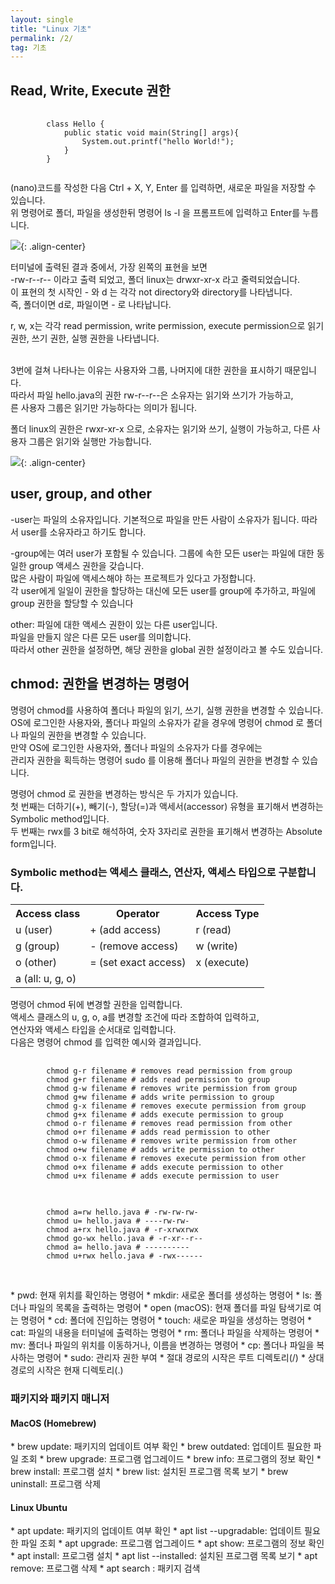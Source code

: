 ```yaml
---
layout: single
title: "Linux 기초"
permalink: /2/
tag: 기초
---
```


<h2>Read, Write, Execute 권한</h2>

<pre>
    <code>
        class Hello {
            public static void main(String[] args){
                System.out.printf("hello World!");
            }
        }
    </code>
</pre>

<p>(nano)코드를 작성한 다음 Ctrl + X, Y, Enter 를 입력하면, 새로운 파일을 저장할 수 있습니다.
  <br/>위 명령어로 폴더, 파일을 생성한뒤 명령어 ls -l 을 프롬프트에 입력하고 Enter를 누릅니다.</p>

<img src="https://user-images.githubusercontent.com/77485397/208583396-6674c0aa-369d-43a0-916b-dd5d21b72d28.png">{: .align-center}

<p>터미널에 출력된 결과 중에서, 가장 왼쪽의 표현을 보면
<br/>-rw-r--r-- 이라고 출력 되었고, 폴더 linux는 drwxr-xr-x 라고 줄력되었습니다.
<br/>이 표현의 첫 시작인 - 와 d 는 각각 not directory와 directory를 나타냅니다.
<br/>즉, 폴더이면 d로, 파일이면 - 로 나타납니다.</p>
<p>r, w, x는 각각 read permission, write permission, execute permission으로 읽기 권한, 쓰기 권한, 실행 권한을 나타냅니다.</p>
<br/>3번에 걸쳐 나타나는 이유는 사용자와 그룹, 나머지에 대한 권한을 표시하기 때문입니다.
<br/>따라서 파일 hello.java의 권한 rw-r--r--은 소유자는 읽기와 쓰기가 가능하고,
<br/>른 사용자 그룹은 읽기만 가능하다는 의미가 됩니다.</p>
<p>폴더 linux의 권한은 rwxr-xr-x 으로, 소유자는 읽기와 쓰기, 실행이 가능하고, 다른 사용자 그룹은 읽기와 실행만 가능합니다.</p>

<img src="https://user-images.githubusercontent.com/77485397/208582737-3c781f1d-eac2-46f7-bef1-60224a576c6f.png">{: .align-center}

<h2>user, group, and other</h2>

<p>-user는 파일의 소유자입니다. 기본적으로 파일을 만든 사람이 소유자가 됩니다. 따라서 user를 소유자라고 하기도 합니다.</p>

<p>-group에는 여러 user가 포함될 수 있습니다. 그룹에 속한 모든 user는 파일에 대한 동일한 group 액세스 권한을 갖습니다.
<br/>많은 사람이 파일에 액세스해야 하는 프로젝트가 있다고 가정합니다.
<br/>각 user에게 일일이 권한을 할당하는 대신에 모든 user를 group에 추가하고, 파일에 group 권한을 할당할 수 있습니다</p>

<p>other: 파일에 대한 액세스 권한이 있는 다른 user입니다.
<br/>파일을 만들지 않은 다른 모든 user를 의미합니다.
<br/>따라서 other 권한을 설정하면, 해당 권한을 global 권한 설정이라고 볼 수도 있습니다.</p>

<h2>chmod: 권한을 변경하는 명령어</h2>
<p>명령어 chmod를 사용하여 폴더나 파일의 읽기, 쓰기, 실행 권한을 변경할 수 있습니다.
<br/>OS에 로그인한 사용자와, 폴더나 파일의 소유자가 같을 경우에 명령어 chmod 로 폴더나 파일의 권한을 변경할 수 있습니다.
<br/>만약 OS에 로그인한 사용자와, 폴더나 파일의 소유자가 다를 경우에는
<br/>관리자 권한을 획득하는 명령어 sudo 를 이용해 폴더나 파일의 권한을 변경할 수 있습니다.</p>

<p>명령어 chmod 로 권한을 변경하는 방식은 두 가지가 있습니다.
<br/>첫 번째는 더하기(+), 빼기(-), 할당(=)과 액세서(accessor) 유형을 표기해서 변경하는 Symbolic method입니다.
<br/>두 번째는 rwx를 3 bit로 해석하여, 숫자 3자리로 권한을 표기해서 변경하는 Absolute form입니다.</p>

<h3>Symbolic method는 액세스 클래스, 연산자, 액세스 타입으로 구분합니다.</h3>
<table>
<th>Access class</th>
<th>Operator</th>
<th>Access Type</th>
<tr>
<td>u (user)</td>
<td>+ (add access)</td>
<td>r (read)</td>
</tr>
<tr>
<td>g (group)</td>
<td>- (remove access)</td>
<td>w (write)</td>
</tr>
<tr>
<td>o (other)</td>
<td>= (set exact access)</td>
<td>x (execute)</td>
</tr>
<tr>
<td>a (all: u, g, o)</td>
</tr>
</table>

<p>명령어 chmod 뒤에 변경할 권한을 입력합니다. 
<br/>액세스 클래스의 u, g, o, a를 변경할 조건에 따라 조합하여 입력하고,
<br/>연산자와 액세스 타입을 순서대로 입력합니다.
<br/>다음은 명령어 chmod 를 입력한 예시와 결과입니다.</p>

<pre>
    <code>
        chmod g-r filename # removes read permission from group
        chmod g+r filename # adds read permission to group
        chmod g-w filename # removes write permission from group
        chmod g+w filename # adds write permission to group
        chmod g-x filename # removes execute permission from group
        chmod g+x filename # adds execute permission to group
        chmod o-r filename # removes read permission from other
        chmod o+r filename # adds read permission to other
        chmod o-w filename # removes write permission from other
        chmod o+w filename # adds write permission to other
        chmod o-x filename # removes execute permission from other
        chmod o+x filename # adds execute permission to other
        chmod u+x filename # adds execute permission to user
    </code>
</pre>

<pre>
    <code>
        chmod a=rw hello.java # -rw-rw-rw-
        chmod u= hello.java # ----rw-rw-
        chmod a+rx hello.java # -r-xrwxrwx
        chmod go-wx hello.java # -r-xr--r--
        chmod a= hello.java # ----------
        chmod u+rwx hello.java # -rwx------
    </code>
</pre>

<br/>
* pwd: 현재 위치를 확인하는 명령어
* mkdir: 새로운 폴더를 생성하는 명령어
* ls: 폴더나 파일의 목록을 출력하는 명령어
* open (macOS): 현재 폴더를 파일 탐색기로 여는 명령어
* cd: 폴더에 진입하는 명령어
* touch: 새로운 파일을 생성하는 명령어
* cat: 파일의 내용을 터미널에 출력하는 명령어
* rm: 폴더나 파일을 삭제하는 명령어
* mv: 폴더나 파일의 위치를 이동하거나, 이름을 변경하는 명령어
* cp: 폴더나 파일을 복사하는 명령어
* sudo: 관리자 권한 부여
* 절대 경로의 시작은 루트 디렉토리(/)
* 상대 경로의 시작은 현재 디렉토리(.)

<h3>패키지와 패키지 매니저</h3>
<h4>MacOS (Homebrew)</h4>
* brew update: 패키지의 업데이트 여부 확인
* brew outdated: 업데이트 필요한 파일 조회
* brew upgrade: 프로그램 업그레이드
* brew info: 프로그램의 정보 확인
* brew install: 프로그램 설치
* brew list: 설치된 프로그램 목록 보기
* brew uninstall: 프로그램 삭제
<h4>Linux Ubuntu</h4>
* apt update: 패키지의 업데이트 여부 확인
* apt list --upgradable: 업데이트 필요한 파일 조회
* apt upgrade: 프로그램 업그레이드
* apt show: 프로그램의 정보 확인
* apt install: 프로그램 설치
* apt list --installed: 설치된 프로그램 목록 보기
* apt remove: 프로그램 삭제
* apt search : 패키지 검색
